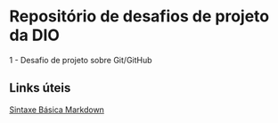# Repositório de desafios de projeto da DIO
1 - Desafio de projeto sobre Git/GitHub

## Links úteis
[Sintaxe Básica Markdown](https://www.markdownguide.org/basic-syntax/)
